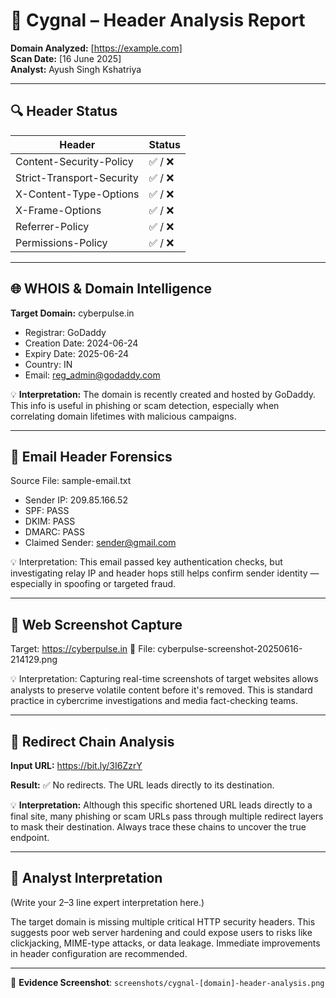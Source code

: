 # 📝 Cygnal – Header Analysis Report

**Domain Analyzed:** [https://example.com]  
**Scan Date:** [16 June 2025]  
**Analyst:** Ayush Singh Kshatriya

---

## 🔍 Header Status

| Header                      | Status   |
|----------------------------|----------|
| Content-Security-Policy    | ✅ / ❌   |
| Strict-Transport-Security  | ✅ / ❌   |
| X-Content-Type-Options     | ✅ / ❌   |
| X-Frame-Options            | ✅ / ❌   |
| Referrer-Policy            | ✅ / ❌   |
| Permissions-Policy         | ✅ / ❌   |

---

## 🌐 WHOIS & Domain Intelligence

**Target Domain:** cyberpulse.in

- Registrar: GoDaddy
- Creation Date: 2024-06-24
- Expiry Date: 2025-06-24
- Country: IN
- Email: reg_admin@godaddy.com

💡 **Interpretation:** The domain is recently created and hosted by GoDaddy. This info is useful in phishing or scam detection, especially when correlating domain lifetimes with malicious campaigns.

---

## 📨 Email Header Forensics

Source File: sample-email.txt

- Sender IP: 209.85.166.52
- SPF: PASS
- DKIM: PASS
- DMARC: PASS
- Claimed Sender: sender@gmail.com

💡 Interpretation:
This email passed key authentication checks, but investigating relay IP and header hops still helps confirm sender identity — especially in spoofing or targeted fraud.

---

## 📸 Web Screenshot Capture

Target: https://cyberpulse.in
📁 File: cyberpulse-screenshot-20250616-214129.png

💡 Interpretation:
Capturing real-time screenshots of target websites allows analysts to preserve volatile content before it's removed. This is standard practice in cybercrime investigations and media fact-checking teams.


---

## 🔗 Redirect Chain Analysis

**Input URL:** https://bit.ly/3I6ZzrY

**Result:**
✅ No redirects. The URL leads directly to its destination.

💡 **Interpretation:**
Although this specific shortened URL leads directly to a final site, many phishing or scam URLs pass through multiple redirect layers to mask their destination. Always trace these chains to uncover the true endpoint.

---

## 🧠 Analyst Interpretation

(Write your 2–3 line expert interpretation here.)

The target domain is missing multiple critical HTTP security headers. This suggests poor web server hardening and could expose users to risks like clickjacking, MIME-type attacks, or data leakage. Immediate improvements in header configuration are recommended.


---

📎 **Evidence Screenshot**: `screenshots/cygnal-[domain]-header-analysis.png`
